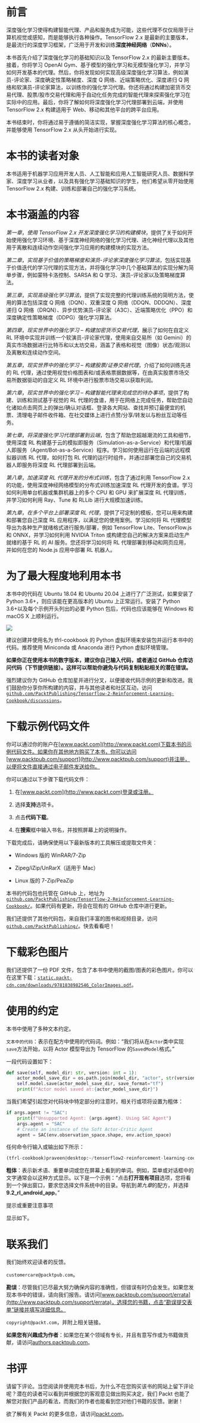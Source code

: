 # 前言

深度强化学习使得构建智能代理、产品和服务成为可能，这些代理不仅仅局限于计算机视觉或感知，而是能够执行各种操作。TensorFlow 2.x 是最新的主要版本，是最流行的深度学习框架，广泛用于开发和训练**深度神经网络**（**DNNs**）。

本书首先介绍了深度强化学习的基础知识以及 TensorFlow 2.x 的最新主要版本。接着，你将学习 OpenAI Gym、基于模型的强化学习和无模型强化学习，并学习如何开发基本的代理。然后，你将发现如何实现高级深度强化学习算法，例如演员-评论家、深度确定性策略梯度、深度 Q 网络、近端策略优化、深度递归 Q 网络和软演员-评论家算法，以训练你的强化学习代理。你还将通过构建加密货币交易代理、股票/股市交易代理和用于自动化任务完成的智能代理来探索强化学习在实际中的应用。最后，你将了解如何将深度强化学习代理部署到云端，并使用 TensorFlow 2.x 构建适用于 Web、移动和其他平台的跨平台应用。

本书结束时，你将通过易于遵循的简洁实现，掌握深度强化学习算法的核心概念，并能够使用 TensorFlow 2.x 从头开始进行实现。

# 本书的读者对象

本书适用于机器学习应用开发人员、人工智能和应用人工智能研究人员、数据科学家、深度学习从业者，以及具有强化学习基础知识的学生，他们希望从零开始使用 TensorFlow 2.x 构建、训练和部署自己的强化学习系统。

# 本书涵盖的内容

*第一章*，*使用 TensorFlow 2.x 开发深度强化学习的构建模块*，提供了关于如何开始使用强化学习环境、基于深度神经网络的强化学习代理、进化神经代理以及其他用于离散和连续动作空间强化学习应用的构建模块的实现方法。

*第二章*，*实现基于价值的策略梯度和演员-评论家深度强化学习算法*，包括实现基于价值迭代的学习代理的实现方法，并将强化学习中几个基础算法的实现分解为简单步骤，例如蒙特卡洛控制、SARSA 和 Q 学习、演员-评论家以及策略梯度算法。

*第三章*，*实现高级强化学习算法*，提供了实现完整的代理训练系统的简明方法，使用的算法包括深度 Q 网络（DQN）、双重深度 Q 网络（DDQN、DDDQN）、深度递归 Q 网络（DRQN）、异步优势演员-评论家（A3C）、近端策略优化（PPO）和深度确定性策略梯度（DDPG）强化学习算法。

*第四章*，*现实世界中的强化学习* *–* *构建加密货币交易代理*，展示了如何在自定义 RL 环境中实现并训练一个软演员-评论家代理，使用来自交易所（如 Gemini）的真实市场数据进行比特币和以太坊交易，涵盖了表格和视觉（图像）状态/观测以及离散和连续动作空间。

*第五章*，*现实世界中的强化学习* *–* *构建股票/证券交易代理*，介绍了如何训练先进的 RL 代理，通过使用视觉价格图表和/或表格票据数据等，在由真实股票市场交易所数据驱动的自定义 RL 环境中进行股票市场交易以获取利润。

*第六章*，*现实世界中的强化学习* *–* *构建智能代理来完成您的待办事项*，提供了构建、训练和测试基于视觉的 RL 代理的食谱，用于在网络上完成任务，帮助您自动化诸如点击网页上的弹出/确认对话框、登录各大网站、查找并预订最便宜的机票、清理电子邮件收件箱、在社交媒体上进行点赞/分享/转发以与粉丝互动等任务。

*第七章*，*将深度强化学习代理部署到云端*，包含了帮助您超越潮流的工具和细节，使用深度 RL 构建基于云的模拟即服务（Simulation-as-a-Service）和代理/机器人即服务（Agent/Bot-as-a-Service）程序。学习如何使用运行在云端的远程模拟器训练 RL 代理，如何打包 RL 代理的运行时组件，并通过部署您自己的交易机器人即服务将深度 RL 代理部署到云端。

*第八章*，*加速深度 RL 代理开发的分布式训练*，包含了通过利用 TensorFlow 2.x 的功能，使用深度神经网络模型的分布式训练加速深度 RL 代理开发的食谱。学习如何利用单台机器或集群机器上的多个 CPU 和 GPU 来扩展深度 RL 代理训练，并学习如何利用 Ray、Tune 和 RLLib 进行大规模加速训练。

*第九章*，*在多个平台上部署深度 RL 代理*，提供了可定制的模板，您可以用来构建和部署您自己深度 RL 应用程序，以满足您的使用案例。学习如何将 RL 代理模型导出为各种生产就绪格式进行服务/部署，例如 TensorFlow Lite、TensorFlow.js 和 ONNX，并学习如何利用 NVIDIA Triton 或构建您自己的解决方案来启动生产就绪的基于 RL 的 AI 服务。您还将学习如何将 RL 代理部署到移动和网页应用，并如何在您的 Node.js 应用中部署 RL 机器人。

# 为了最大程度地利用本书

本书中的代码在 Ubuntu 18.04 和 Ubuntu 20.04 上进行了广泛测试，如果安装了 Python 3.6+，则应该能在更高版本的 Ubuntu 上正常运行。安装了 Python 3.6+以及每个示例开头列出的必要 Python 包后，代码也应该能够在 Windows 和 macOS X 上顺利运行。

![](img/B15074_Table_1.jpg)

建议创建并使用名为 tfrl-cookbook 的 Python 虚拟环境来安装包并运行本书中的代码。推荐使用 Miniconda 或 Anaconda 进行 Python 虚拟环境管理。

**如果你正在使用本书的数字版本，建议你自己输入代码，或者通过 GitHub 仓库访问代码（下节提供链接）。这样可以帮助你避免与代码复制粘贴相关的潜在错误。**

强烈建议你为 GitHub 仓库加星并进行分叉，以便接收代码示例的更新和改进。我们鼓励你分享你所构建的内容，并与其他读者和社区互动，访问[`github.com/PacktPublishing/Tensorflow-2-Reinforcement-Learning-Cookbook/discussions`](https://github.com/PacktPublishing/Tensorflow-2-Reinforcement-Learning-Cookbook/discussions)。

# 下载示例代码文件

你可以通过你的账户在[www.packt.com](http://www.packt.com)下载本书的示例代码文件。如果你在其他地方购买了本书，你可以访问[www.packtpub.com/support](http://www.packtpub.com/support)并注册，以便将文件直接通过电子邮件发送给你。

你可以通过以下步骤下载代码文件：

1.  在[www.packt.com](http://www.packt.com)登录或注册。

1.  选择**支持**选项卡。

1.  点击**代码下载**。

1.  在**搜索**框中输入书名，并按照屏幕上的说明操作。

下载完成后，请确保使用以下最新版本的工具解压或提取文件夹：

+   Windows 版的 WinRAR/7-Zip

+   Zipeg/iZip/UnRarX（适用于 Mac）

+   Linux 版的 7-Zip/PeaZip

本书的代码包也托管在 GitHub 上，地址为[`github.com/PacktPublishing/Tensorflow-2-Reinforcement-Learning-Cookbook/`](https://github.com/PacktPublishing/Tensorflow-2-Reinforcement-Learning-Cookbook/)。如果代码有更新，将会在现有的 GitHub 仓库中进行更新。

我们还提供了其他代码包，来自我们丰富的图书和视频目录，访问[`github.com/PacktPublishing/`](https://github.com/PacktPublishing/)。快去看看吧！

# 下载彩色图片

我们还提供了一份 PDF 文件，包含了本书中使用的截图/图表的彩色图片。你可以在这里下载：[`static.packt-cdn.com/downloads/9781838982546_ColorImages.pdf`](https://static.packt-cdn.com/downloads/9781838982546_ColorImages.pdf)。

# 使用的约定

本书中使用了多种文本约定。

`文本中的代码`：表示在配方中使用的代码词。例如：“我们将从在`Actor`类中实现`save`方法开始，以将 Actor 模型导出为 TensorFlow 的`SavedModel`格式。”

一段代码设置如下：

```py
def save(self, model_dir: str, version: int = 1):
    actor_model_save_dir = os.path.join(model_dir, "actor", str(version), "model.savedmodel")
    self.model.save(actor_model_save_dir, save_format="tf")
    print(f"Actor model saved at:{actor_model_save_dir}") 
```

当我们希望引起您对代码块中特定部分的注意时，相关行或项将设置为粗体：

```py
if args.agent != "SAC":
    print(f"Unsupported Agent: {args.agent}. Using SAC Agent")
    args.agent = "SAC"
    # Create an instance of the Soft Actor-Critic Agent
    agent = SAC(env.observation_space.shape, env.action_space) 
```

任何命令行输入或输出如下所示：

```py
(tfrl-cookbook)praveen@desktop:~/tensorflow2-reinforcement-learning-cookbook/src/ch7-cloud-deploy-deep-rl-agents$ python 3_training_rl_agents_using_remote_sims.py 
```

**粗体**：表示新术语、重要单词或您在屏幕上看到的单词。例如，菜单或对话框中的文字通常会以这种方式显示。以下是一个示例：“点击**打开现有项目**选项，您将看到一个弹出窗口，要求您选择文件系统中的目录。导航到*第九章*的配方，并选择**9.2_rl_android_app**。”

提示或重要注意事项

显示如下。

# 联系我们

我们始终欢迎读者的反馈。

`customercare@packtpub.com`。

**勘误**：尽管我们已尽最大努力确保内容的准确性，但错误有时仍会发生。如果您发现本书中的错误，请向我们报告。请访问[www.packtpub.com/support/errata](http://www.packtpub.com/support/errata)，选择您的书籍，点击“勘误提交表单”链接并填写详细信息。

`copyright@packt.com`，并附上相关链接。

**如果您有兴趣成为作者**：如果您在某个领域有专长，并且有意写作或为书籍做贡献，请访问[authors.packtpub.com](http://authors.packtpub.com)。

# 书评

请留下评论。当您阅读并使用完本书后，为什么不在您购买该书的网站上留下评论呢？潜在的读者可以看到并根据您的客观意见做出购买决定，我们 Packt 也能了解您对我们产品的看法，而我们的作者也能看到您对他们书籍的反馈。谢谢！

欲了解有关 Packt 的更多信息，请访问[packt.com](http://packt.com)。

